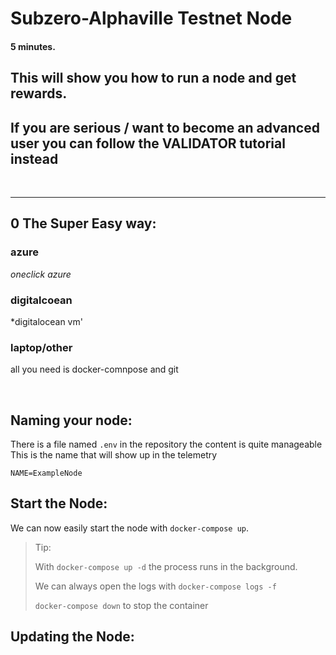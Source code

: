# Subzero-Alphaville Testnet Node

#### 5 minutes.

## This will show you how to run a node and get rewards.
## If you are serious / want to become an advanced user you can follow the VALIDATOR tutorial instead

<br/>

---

## 0 The Super Easy way:
### azure
*oneclick azure*

### digitalcoean
*digitalocean vm'

### laptop/other
all you need is docker-comnpose and git


<br/>

## Naming your node:

There is a file named `.env` in the repository the content is quite manageable
This is the name that will show up in the telemetry

```
NAME=ExampleNode
```

## Start the Node:

We can now easily start the node with `docker-compose up`.

> Tip:
>
> With `docker-compose up -d` the process runs in the background.
>
> We can always open the logs with `docker-compose logs -f`
>
> `docker-compose down` to stop the container

## Updating the Node:

